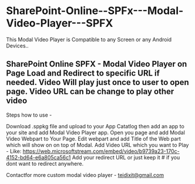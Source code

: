 # SharePoint-Online--SPFx---Modal-Video-Player---SPFX
This Modal Video Player is Compatible to any Screen or any Android Devices..

SharePoint Online SPFX - Modal Video Player on Page Load and Redirect to specific URL if needed. 
Video Will play just once to user to open page. Video URL can be change to play other video
----------------------------------------------------------------------------------------------

Steps how to use -


Download .sppkg file and upload to your App Catatlog then add an app to your site and add Modal Video Player app.
Open you page and add Modal Video Webpart to Your Page.
Edit webpart and add Title of the Web part which will show on on top of Modal.
Add Video URL which you want to Play - Like: https://web.microsoftstream.com/embed/video/b9739a23-170c-4152-bd64-e6a805ca56c1
Add your redirect URL or just keep it # if you dont want to redirect anywhere.



Contactfor more custom modal video player - tejdixit@gmail.com
